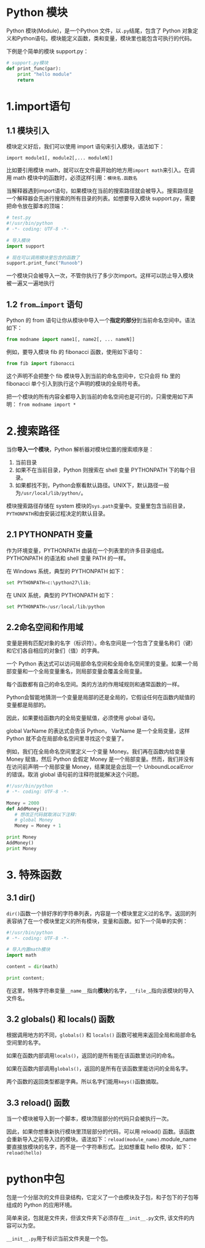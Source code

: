 # Python 模块
Python 模块(Module)，是一个Python 文件，以`.py`结尾，包含了 Python 对象定义和Python语句。模块能定义函数，类和变量，模块里也能包含可执行的代码。

下例是个简单的模块 support.py：
```python
# support.py模块
def print_func(par):
	print "hello module"
	return
```

# 1.import语句
## 1.1 模块引入
模块定义好后，我们可以使用 import 语句来引入模块，语法如下：

`import module1[, module2[,... moduleN]]`

比如要引用模块 math，就可以在文件最开始的地方用`import math`来引入。在调用 math 模块中的函数时，必须这样引用：`模块名.函数名`

当解释器遇到import语句，如果模块在当前的搜索路径就会被导入。搜索路径是一个解释器会先进行搜索的所有目录的列表。如想要导入模块 support.py，需要把命令放在脚本的顶端：

```python
# test.py
#!/usr/bin/python
# -*- coding: UTF-8 -*-
 
# 导入模块
import support
 
# 现在可以调用模块里包含的函数了
support.print_func("Runoob")
```
一个模块只会被导入一次，不管你执行了多少次import。这样可以防止导入模块被一遍又一遍地执行

## 1.2 `from…import` 语句
Python 的 from 语句让你从模块中导入一个**指定的部分**到当前命名空间中。语法如下：

```python
from modname import name1[, name2[, ... nameN]]
```
例如，要导入模块 fib 的 fibonacci 函数，使用如下语句：

```python
from fib import fibonacci
```
这个声明不会把整个 fib 模块导入到当前的命名空间中，它只会将 fib 里的 fibonacci 单个引入到执行这个声明的模块的全局符号表。

把一个模块的所有内容全都导入到当前的命名空间也是可行的，只需使用如下声明：
`from modname import *`

# 2.搜索路径

当你**导入一个模块**，Python 解析器对模块位置的搜索顺序是：

1. 当前目录
2. 如果不在当前目录，Python 则搜索在 shell 变量 PYTHONPATH 下的每个目录。
3. 如果都找不到，Python会察看默认路径。UNIX下，默认路径一般为`/usr/local/lib/python/`。

模块搜索路径存储在 system 模块的`sys.path`变量中。变量里包含当前目录，`PYTHONPATH`和由安装过程决定的默认目录。

## 2.1 PYTHONPATH 变量

作为环境变量，PYTHONPATH 由装在一个列表里的许多目录组成。PYTHONPATH 的语法和 shell 变量 PATH 的一样。

在 Windows 系统，典型的 PYTHONPATH 如下：

```python
set PYTHONPATH=c:\python27\lib;
```
在 UNIX 系统，典型的 PYTHONPATH 如下：

```python
set PYTHONPATH=/usr/local/lib/python
```

## 2.2命名空间和作用域

变量是拥有匹配对象的名字（标识符）。命名空间是一个包含了变量名称们（键）和它们各自相应的对象们（值）的字典。

一个 Python 表达式可以访问局部命名空间和全局命名空间里的变量。如果一个局部变量和一个全局变量重名，则局部变量会覆盖全局变量。

每个函数都有自己的命名空间。类的方法的作用域规则和通常函数的一样。

Python会智能地猜测一个变量是局部的还是全局的，它假设任何在函数内赋值的变量都是局部的。

因此，如果要给函数内的全局变量赋值，必须使用 global 语句。

global VarName 的表达式会告诉 Python， VarName 是一个全局变量，这样 Python 就不会在局部命名空间里寻找这个变量了。

例如，我们在全局命名空间里定义一个变量 Money。我们再在函数内给变量 Money 赋值，然后 Python 会假定 Money 是一个局部变量。然而，我们并没有在访问前声明一个局部变量 Money，结果就是会出现一个 UnboundLocalError 的错误。取消 global 语句前的注释符就能解决这个问题。

```python
#!/usr/bin/python
# -*- coding: UTF-8 -*-
 
Money = 2000
def AddMoney():
   # 想改正代码就取消以下注释:
   # global Money
   Money = Money + 1
 
print Money
AddMoney()
print Money
```

# 3. 特殊函数
## 3.1 dir()
`dir()`函数一个排好序的字符串列表，内容是一个模块里定义过的名字。返回的列表容纳了在一个模块里定义的所有模块，变量和函数。如下一个简单的实例：

```python
#!/usr/bin/python
# -*- coding: UTF-8 -*-
 
# 导入内置math模块
import math
 
content = dir(math)
 
print content;
```
在这里，特殊字符串变量`__name__`指向**模块**的名字，`__file_`_指向该模块的导入文件名。

## 3.2 globals() 和 locals() 函数
根据调用地方的不同，`globals()` 和 `locals()` 函数可被用来返回全局和局部命名空间里的名字。

如果在函数内部调用`locals()`，返回的是所有能在该函数里访问的命名。

如果在函数内部调用`globals()`，返回的是所有在该函数里能访问的全局名字。

两个函数的返回类型都是字典。所以名字们能用`keys()`函数摘取。

## 3.3 reload() 函数

当一个模块被导入到一个脚本，模块顶层部分的代码只会被执行一次。

因此，如果你想重新执行模块里顶层部分的代码，可以用 reload() 函数。该函数会重新导入之前导入过的模块。语法如下：`reload(module_name)`.module_name要直接放模块的名字，而不是一个字符串形式。比如想重载 hello 模块，如下：`reload(hello)`

# python中包
包是一个分层次的文件目录结构，它定义了一个由模块及子包，和子包下的子包等组成的 Python 的应用环境。

简单来说，包就是文件夹，但该文件夹下必须存在`__init__.py`文件, 该文件的内容可以为空。

`__init__.py`用于标识当前文件夹是一个包。